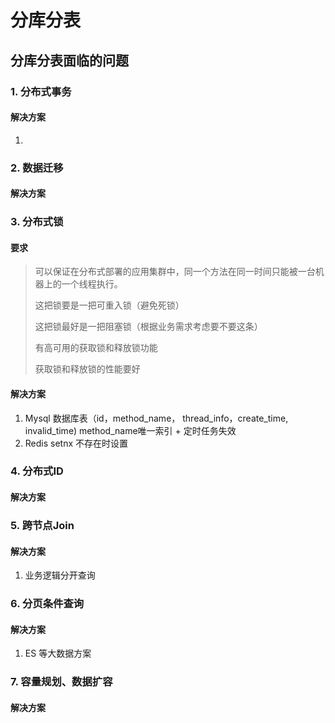 # 分库分表

## 分库分表面临的问题

### 1. 分布式事务

#### 	解决方案

1. 

### 2. 数据迁移

#### 	解决方案

### 3. 分布式锁

#### 	要求 

> 可以保证在分布式部署的应用集群中，同一个方法在同一时间只能被一台机器上的一个线程执行。
>
> 这把锁要是一把可重入锁（避免死锁）
>
> 这把锁最好是一把阻塞锁（根据业务需求考虑要不要这条）
>
> 有高可用的获取锁和释放锁功能
>
> 获取锁和释放锁的性能要好



#### 	解决方案

1. Mysql 数据库表（id，method_name， thread_info，create_time, invalid_time) method_name唯一索引 + 定时任务失效
2. Redis setnx  不存在时设置  

### 4. 分布式ID

#### 	解决方案

### 5. 跨节点Join 

#### 	解决方案

1. 业务逻辑分开查询

### 6. 分页条件查询 

#### 	解决方案

1. ES 等大数据方案

### 7. 容量规划、数据扩容

#### 	解决方案